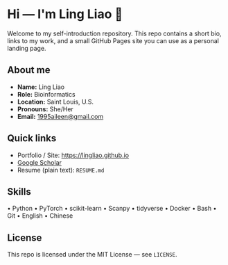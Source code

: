 # Hi — I'm Ling Liao 👋

Welcome to my self-introduction repository. This repo contains a short bio, links to my work, and a small GitHub Pages site you can use as a personal landing page.

## About me
- **Name:** Ling Liao
- **Role:** Bioinformatics
- **Location:** Saint Louis, U.S.
- **Pronouns:** She/Her
- **Email:** 1995aileen@gmail.com

## Quick links
- Portfolio / Site: https://lingliao.github.io
- [Google Scholar]([https://scholar.google.com/citations?user=你的ID](https://scholar.google.com/citations?user=I6BAcyIAAAAJ&hl=en))
- Resume (plain text): `RESUME.md`

## Skills
• Python • PyTorch • scikit-learn • Scanpy • tidyverse • Docker • Bash • Git
•  English • Chinese

## License
This repo is licensed under the MIT License — see `LICENSE`.
